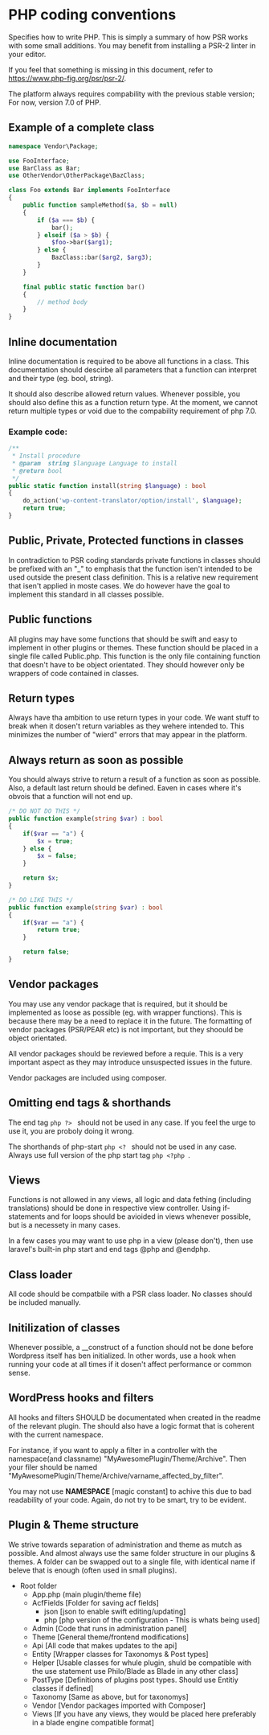 # PHP coding conventions
Specifies how to write PHP. This is simply a summary of how PSR works with some small additions. You may benefit from installing a PSR-2 linter in your editor. 

If you feel that something is missing in this document, refer to https://www.php-fig.org/psr/psr-2/.

The platform always requires compability with the previous stable version; For now, version 7.0 of PHP. 

## Example of a complete class
```php
namespace Vendor\Package;

use FooInterface;
use BarClass as Bar;
use OtherVendor\OtherPackage\BazClass;

class Foo extends Bar implements FooInterface
{
    public function sampleMethod($a, $b = null)
    {
        if ($a === $b) {
            bar();
        } elseif ($a > $b) {
            $foo->bar($arg1);
        } else {
            BazClass::bar($arg2, $arg3);
        }
    }

    final public static function bar()
    {
        // method body
    }
}
```

## Inline documentation
Inline documentation is required to be above all functions in a class. This documentation should descirbe all parameters that a function can interpret and their type (eg. bool, string). 

It should also describe allowed return values. Whenever possible, you should also define this as a function return type. At the moment, we cannot return multiple types or void due to the compability requirement of php 7.0. 

### Example code: 
```php
/**
 * Install procedure
 * @param  string $language Language to install
 * @return bool
 */
public static function install(string $language) : bool
{
    do_action('wp-content-translator/option/install', $language);
    return true;
}
```

## Public, Private, Protected functions in classes
In contradiction to PSR coding standards private functions in classes should be prefixed with an "_" to emphasis that the function isen't intended to be used outside the present class definition. This is a relative new requirement that isen't applied in moste cases. We do however have the goal to implement this standard in all classes possible.

## Public functions
All plugins may have some functions that should be swift and easy to implement in other plugins or themes. These function should be placed in a single file called Public.php. This function is the only file containing function that doesn't have to be object orientated. They should however only be wrappers of code contained in classes.

## Return types
Always have tha ambition to use return types in your code. We want stuff to break when it dosen't return variables as they wehere intended to. This minimizes the number of "wierd" errors that may appear in the platform. 

## Always return as soon as possible
You should always strive to return a result of a function as soon as possible. Also, a default last return should be defined. Eaven in cases where it's obvois that a function will not end up. 

```php
/* DO NOT DO THIS */ 
public function example(string $var) : bool
{
    if($var == "a") {
        $x = true; 
    } else {
        $x = false; 
    }

    return $x;
}
```

```php
/* DO LIKE THIS */ 
public function example(string $var) : bool
{
    if($var == "a") {
        return true; 
    }

    return false; 
}
```

## Vendor packages
You may use any vendor package that is required, but it should be implemented as loose as possible (eg. with wrapper functions). This is because there may be a need to replace it in the future. The formatting of vendor packages (PSR/PEAR etc) is not important, but they shoould be object orientated.

All vendor packages should be reviewed before a requie. This is a very important aspect as they may introduce unsuspected issues in the future. 

Vendor packages are included using composer. 

## Omitting end tags & shorthands
The end tag ```php ?> ``` should not be used in any case. If you feel the urge to use it, you are proboly doing it wrong. 

The shorthands of php-start ```php <? ``` should not be used in any case. Always use full version of the php start tag ```php <?php ```. 

## Views 
Functions is not allowed in any views, all logic and data fething (including translations) should be done in respective view controller. Using if-statements and for loops should be avioided in views whenever possible, but is a necessety in many cases. 

In a few cases you may want to use php in a view (please don't), then use laravel's built-in php start and end tags @php and @endphp. 

## Class loader
All code should be compatbile with a PSR class loader. No classes should be included manually.

## Initilization of classes
Whenever possible, a __construct of a function should not be done before Wordpress itself has ben initialized. In other words, use a hook when running your code at all times if it dosen't affect performance or common sense. 

## WordPress hooks and filters 
All hooks and filters SHOULD be documentated when created in the readme of the relevant plugin. The should also have a logic format that is coherent with the current namespace. 

For instance, if you want to apply a filter in a controller with the namespace(and classname) "MyAwesomePlugin/Theme/Archive". Then your filer should be named "MyAwesomePlugin/Theme/Archive/varname_affected_by_filter". 

You may not use __NAMESPACE__ [magic constant] to achive this due to bad readability of your code. Again, do not try to be smart, try to be evident. 

## Plugin & Theme structure
We strive towards separation of administration and theme as mutch as possible. And almost always use the same folder structure in our plugins & themes. A folder can be swapped out to a single file, with identical name if beleve that is enough (often used in small plugins). 

* Root folder 
    - App.php (main plugin/theme file)
    - AcfFields [Folder for saving acf fields]
        + json [json to enable swift editing/updating]
        + php [php version of the configuration - This is whats being used]
    - Admin [Code that runs in administration panel]
    - Theme [General theme/frontend modifications]
    - Api [All code that makes updates to the api]
    - Entity [Wrapper classes for Taxonomys & Post types]
    - Helper [Usable classes for whule plugin, shuld be compatible with the use statement use Philo/Blade as Blade in any other class]
    - PostType [Definitions of plugins post types. Should use Entitiy classes if defined]
    - Taxonomy [Same as above, but for taxonomys]
    - Vendor [Vendor packages imported with Composer]
    - Views [If you have any views, they would be placed here preferably in a blade engine compatible format]

























